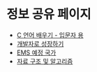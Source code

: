 # 정보 공유 페이지

- [C 언어 배우기 - 입문자 용](./learning_c.md)
- [개발자로 성장하기](./howto_learn_code.md)
- [EMS 예정 국가](./ems_not_ready.md)
- [자료 구조 및 알고리즘](./datastructures.md)
